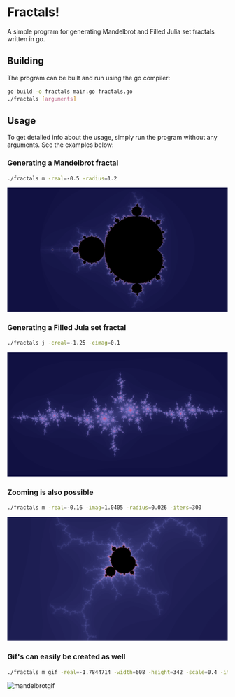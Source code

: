 # Fractals!
A simple program for generating Mandelbrot and Filled Julia set fractals written in go.

## Building
The program can be built and run using the go compiler:
```bash
go build -o fractals main.go fractals.go
./fractals [arguments]
```

## Usage
To get detailed info about the usage, simply run the program without any arguments. See the examples below:

### Generating a Mandelbrot fractal
```bash
./fractals m -real=-0.5 -radius=1.2 
```
![mandelbrot](./images/mandelbrot.png)

### Generating a Filled Jula set fractal
```bash
./fractals j -creal=-1.25 -cimag=0.1 
```
![julia](./images/julia.png)

### Zooming is also possible
```bash
./fractals m -real=-0.16 -imag=1.0405 -radius=0.026 -iters=300
```
![mandlebrotzoom](./images/mandelbrotzoom.png)

### Gif's can easily be created as well
```bash
./fractals m gif -real=-1.7844714 -width=608 -height=342 -scale=0.4 -iters=3000 -zoom=0.5
```
![mandelbrotgif](./images/mandelbrot.gif)